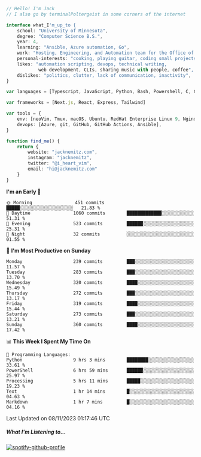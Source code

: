 ```typescript
// Hello! I'm Jack
// I also go by terminalPoltergeist in some corners of the internet

interface what_I'm_up_to {
    school: "University of Minnesota",
    degree: "Computer Science B.S.",
    year: 4,
    learning: "Ansible, Azure automation, Go",
    work: "Hosting, Engineering, and Automation team for the Office of Information Technology at UMN",
    personal-interests: "cooking, playing guitar, coding small projects",
    likes: "automation scripting, devops, technical writing,
            web development, CLIs, sharing music with people, coffee",
    dislikes: "politics, clutter, lack of communication, inactivity",
}

var languages = [Typescript, JavaScript, Python, Bash, Powershell, C, C++, HTML, CSS]

var frameworks = [Next.js, React, Express, Tailwind]

var tools = {
    env: [neoVim, Tmux, macOS, Ubuntu, RedHat Enterprise Linux 9, Nginx, DigitalOcean, Cloudflare],
    devops: [Azure, git, GitHub, GitHub Actions, Ansible],
}

function find_me() {
    return {
        website: "jacknemitz.com",
        instagram: "jacknemitz",
        twitter: "@i_heart_vim",
        email: "hi@jacknemitz.com"
    }
}
```

<!--START_SECTION:waka-->
**I'm an Early 🐤** 

```text
🌞 Morning                451 commits         █████░░░░░░░░░░░░░░░░░░░░   21.83 % 
🌆 Daytime                1060 commits        █████████████░░░░░░░░░░░░   51.31 % 
🌃 Evening                523 commits         ██████░░░░░░░░░░░░░░░░░░░   25.31 % 
🌙 Night                  32 commits          ░░░░░░░░░░░░░░░░░░░░░░░░░   01.55 % 
```
📅 **I'm Most Productive on Sunday** 

```text
Monday                   239 commits         ███░░░░░░░░░░░░░░░░░░░░░░   11.57 % 
Tuesday                  283 commits         ███░░░░░░░░░░░░░░░░░░░░░░   13.70 % 
Wednesday                320 commits         ████░░░░░░░░░░░░░░░░░░░░░   15.49 % 
Thursday                 272 commits         ███░░░░░░░░░░░░░░░░░░░░░░   13.17 % 
Friday                   319 commits         ████░░░░░░░░░░░░░░░░░░░░░   15.44 % 
Saturday                 273 commits         ███░░░░░░░░░░░░░░░░░░░░░░   13.21 % 
Sunday                   360 commits         ████░░░░░░░░░░░░░░░░░░░░░   17.42 % 
```


📊 **This Week I Spent My Time On** 

```text
💬 Programming Languages: 
Python                   9 hrs 3 mins        ████████░░░░░░░░░░░░░░░░░   33.61 % 
PowerShell               6 hrs 59 mins       ██████░░░░░░░░░░░░░░░░░░░   25.97 % 
Processing               5 hrs 11 mins       █████░░░░░░░░░░░░░░░░░░░░   19.23 % 
Text                     1 hr 14 mins        █░░░░░░░░░░░░░░░░░░░░░░░░   04.63 % 
Markdown                 1 hr 7 mins         █░░░░░░░░░░░░░░░░░░░░░░░░   04.16 % 
```


 Last Updated on 08/11/2023 01:17:46 UTC
<!--END_SECTION:waka-->

##### What I'm Listening to...

[![spotify-github-profile](https://spotify-github-profile.vercel.app/api/view?uid=jack.nemitz&cover_image=true&show_offline=true&bar_color=53b14f&bar_color_cover=false&background_color=121212FF)](https://spotify-github-profile.vercel.app/api/view?uid=jack.nemitz&redirect=true)

